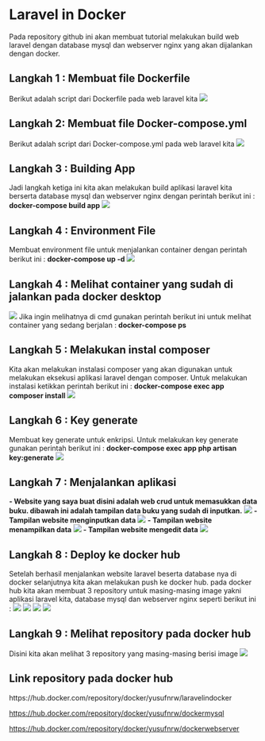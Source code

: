 # Laravel in Docker
Pada repository github ini akan membuat tutorial melakukan build web laravel dengan database mysql dan webserver nginx yang akan dijalankan dengan docker.
<h2>Langkah 1 : Membuat file Dockerfile</h2>
Berikut adalah script dari Dockerfile pada web laravel kita
<img src="https://github.com/yusufnrw13/LaravelinDocker/blob/master/Screenshot_8.png"/>
<h2>Langkah 2: Membuat file Docker-compose.yml</h2>
Berikut adalah script dari Docker-compose.yml pada web laravel kita
<img src="https://github.com/yusufnrw13/LaravelinDocker/blob/master/Screenshot_9.png"/>
<h2>Langkah 3 : Building App</h2>
Jadi langkah ketiga ini kita akan melakukan build aplikasi laravel kita berserta database mysql dan webserver nginx dengan perintah berikut ini :
<b>docker-compose build app</b>
<img src="https://github.com/yusufnrw13/LaravelinDocker/blob/master/Screenshot_1.png" />
<h2>Langkah 4 : Environment File</h2>
Membuat environment file untuk menjalankan container dengan perintah berikut ini :
<b>docker-compose up -d</b>
<img src="https://github.com/yusufnrw13/LaravelinDocker/blob/master/Screenshot_2.png"/>
<h2>Langkah 4 : Melihat container yang sudah di jalankan pada docker desktop</h2>
<img src="https://github.com/yusufnrw13/LaravelinDocker/blob/master/Screenshot_4.png"/>
Jika ingin melihatnya di cmd gunakan perintah berikut ini untuk melihat container yang sedang berjalan :
<b>docker-compose ps</b>
<h2>Langkah 5 : Melakukan instal composer</h2>
Kita akan melakukan instalasi composer yang akan digunakan untuk melakukan eksekusi aplikasi laravel dengan composer. Untuk melakukan instalasi ketikkan perintah berikut ini :
<b>docker-compose exec app composer install</b>
<img src="https://github.com/yusufnrw13/LaravelinDocker/blob/master/Screenshot_6.png"/>
<h2>Langkah 6 : Key generate</h2>
Membuat key generate untuk enkripsi. Untuk melakukan key generate gunakan perintah berikut ini :
<b>docker-compose exec app php artisan key:generate</b>
<img src="https://github.com/yusufnrw13/LaravelinDocker/blob/master/Screenshot_7.png"/>
<h2>Langkah 7 : Menjalankan aplikasi</h2>
<b>- Website yang saya buat disini adalah web crud untuk memasukkan data buku. dibawah ini adalah tampilan data buku yang sudah di inputkan.</b>
<img src="https://github.com/yusufnrw13/LaravelinDocker/blob/master/Screenshot_10.png"/>
<b>- Tampilan website menginputkan data</b>
<img src="https://github.com/yusufnrw13/LaravelinDocker/blob/master/Screenshot_11.png"/>
<b>- Tampilan website menampilkan data</b>
<img src="https://github.com/yusufnrw13/LaravelinDocker/blob/master/Screenshot_12.png"/>
<b>- Tampilan website mengedit data</b>
<img src="https://github.com/yusufnrw13/LaravelinDocker/blob/master/Screenshot_13.png"/>
<h2>Langkah 8 : Deploy ke docker hub</h2>
Setelah berhasil menjalankan website laravel beserta database nya di docker selanjutnya kita akan melakukan push ke docker hub. pada docker hub kita akan membuat 3 repository untuk masing-masing image yakni aplikasi laravel kita, database mysql dan webserver nginx seperti berikut ini :
<img src="https://github.com/yusufnrw13/LaravelinDocker/blob/master/Screenshot_14.png"/>
<img src="https://github.com/yusufnrw13/LaravelinDocker/blob/master/Screenshot_15.png"/>
<img src="https://github.com/yusufnrw13/LaravelinDocker/blob/master/Screenshot_16.png"/>
<img src="https://github.com/yusufnrw13/LaravelinDocker/blob/master/Screenshot_17.png"/>
<h2>Langkah 9 : Melihat repository pada docker hub</h2>
Disini kita akan melihat 3 repository yang masing-masing berisi image
<img src="https://github.com/yusufnrw13/LaravelinDocker/blob/master/Screenshot_18.png"/>

<h2>Link repository pada docker hub</h2>
https://hub.docker.com/repository/docker/yusufnrw/laravelindocker

https://hub.docker.com/repository/docker/yusufnrw/dockermysql

https://hub.docker.com/repository/docker/yusufnrw/dockerwebserver

